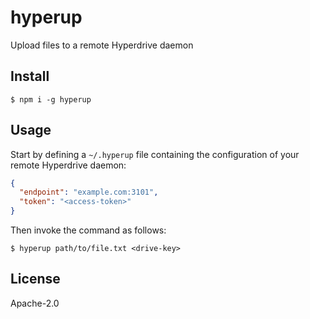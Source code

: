 # hyperup

Upload files to a remote Hyperdrive daemon

## Install

```
$ npm i -g hyperup
```

## Usage

Start by defining a `~/.hyperup` file containing the configuration of your remote Hyperdrive daemon:

```json
{
  "endpoint": "example.com:3101",
  "token": "<access-token>"
}
```

Then invoke the command as follows:

```
$ hyperup path/to/file.txt <drive-key>
```

## License

Apache-2.0
